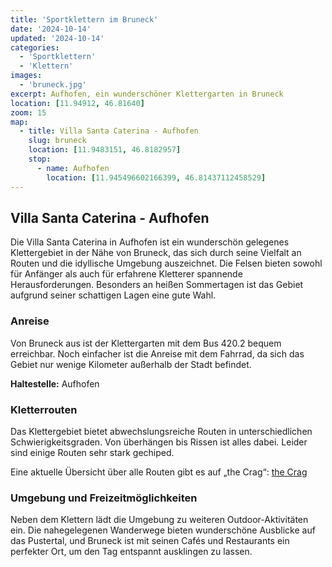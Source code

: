 ```yaml
---
title: 'Sportklettern im Bruneck'
date: '2024-10-14'
updated: '2024-10-14'
categories:
  - 'Sportklettern'
  - 'Klettern'
images: 
  - 'bruneck.jpg'
excerpt: Aufhofen, ein wunderschöner Klettergarten in Bruneck
location: [11.94912, 46.81640]
zoom: 15
map:
  - title: Villa Santa Caterina - Aufhofen
    slug: bruneck
    location: [11.9483151, 46.8182957]
    stop: 
      - name: Aufhofen
        location: [11.945496602166399, 46.81437112458529]
---
```


## Villa Santa Caterina - Aufhofen

Die Villa Santa Caterina in Aufhofen ist ein wunderschön gelegenes Klettergebiet in der Nähe von Bruneck, das sich durch seine Vielfalt an Routen und die idyllische Umgebung auszeichnet. Die Felsen bieten sowohl für Anfänger als auch für erfahrene Kletterer spannende Herausforderungen. Besonders an heißen Sommertagen ist das Gebiet aufgrund seiner schattigen Lagen eine gute Wahl.

### Anreise

Von Bruneck aus ist der Klettergarten mit dem Bus 420.2 bequem erreichbar. Noch einfacher ist die Anreise mit dem Fahrrad, da sich das Gebiet nur wenige Kilometer außerhalb der Stadt befindet.

**Haltestelle:** Aufhofen

### Kletterrouten

Das Klettergebiet bietet abwechslungsreiche Routen in unterschiedlichen Schwierigkeitsgraden. Von überhängen bis Rissen ist alles dabei. Leider sind einige Routen sehr stark gechiped.

Eine aktuelle Übersicht über alle Routen gibt es auf „the Crag“: [the Crag](https://www.thecrag.com/climbing/italy/alto-adige/val-pusteria-pustertal/area/14124601)

### Umgebung und Freizeitmöglichkeiten

Neben dem Klettern lädt die Umgebung zu weiteren Outdoor-Aktivitäten ein. Die nahegelegenen Wanderwege bieten wunderschöne Ausblicke auf das Pustertal, und Bruneck ist mit seinen Cafés und Restaurants ein perfekter Ort, um den Tag entspannt ausklingen zu lassen.

